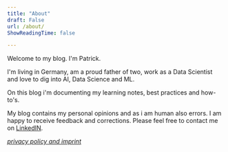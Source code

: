 ```yaml
---
title: "About"
draft: False
url: /about/
ShowReadingTime: false

---
```


Welcome to my blog. I'm Patrick.

I'm living in Germany, am a proud father of two, work as a Data Scientist and love to dig into AI, Data Science and ML.

On this blog i'm documenting my learning notes, best practices and how-to's. 

My blog contains my personal opinions and as i am human also errors. I am happy to receive feedback and corrections. Please feel free to contact me on [LinkedIN](https://www.linkedin.com/in/patrickschnass/).

*[privacy policy and imprint](../gdpr)*


